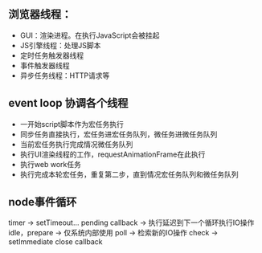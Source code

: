 ## 浏览器线程：

- GUI：渲染进程。在执行JavaScript会被挂起
- JS引擎线程：处理JS脚本
- 定时任务触发器线程
- 事件触发器线程
- 异步任务线程：HTTP请求等

## event loop 协调各个线程

- 一开始script脚本作为宏任务执行
- 同步任务直接执行，宏任务进宏任务队列，微任务进微任务队列
- 当前宏任务执行完成情况微任务队列
- 执行UI渲染线程的工作，requestAnimationFrame在此执行
- 执行web work任务
- 执行完成本轮宏任务，重复第二步，直到情况宏任务队列和微任务队列

## node事件循环

timer -> setTimeout...
pending callback -> 执行延迟到下一个循环执行IO操作
idle，prepare -> 仅系统内部使用
poll -> 检索新的IO操作
check -> setImmediate
close callback
